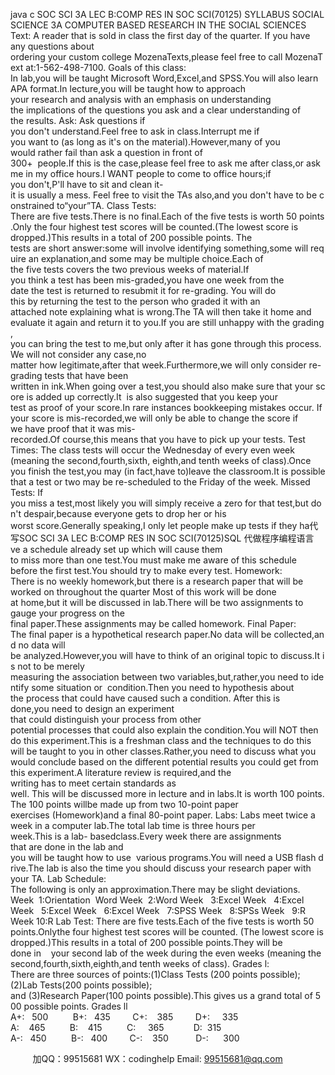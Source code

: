 java c
SOC SCI 3A LEC B:COMP RES IN SOC SCI(70125)
SYLLABUS
SOCIAL SCIENCE 3A
COMPUTER BASED RESEARCH IN THE SOCIAL SCIENCES
Text:
A reader that is sold in class the first day of the quarter.
If you have any questions about ordering your custom college MozenaTexts,please feel free to call MozenaText at:1-562-498-7100.
Goals of this class:
In lab,you will be taught Microsoft Word,Excel,and SPSS.You will also learn APA format.In lecture,you will be taught how to approach your research and analysis with an emphasis on understanding the implications of the questions you ask and a clear understanding of the results.
Ask:
Ask questions if you don't understand.Feel free to ask in class.Interrupt me if you want to (as long as it's on the material).However,many of you would rather fail than ask a question in front of 300+  people.If this is the case,please feel free to ask me after class,or ask me in my office hours.I
WANT people to come to office hours;if you don't,P'll have to sit and clean it-it is usually a mess. Feel free to visit the TAs also,and you don't have to be constrained to“your”TA.
Class Tests:
There are five tests.There is no final.Each of the five tests is worth 50 points.Only the four highest test scores will be counted.(The lowest score is dropped.)This results in a total of 200 possible points. The tests are short answer:some will involve identifying something,some will require an explanation,and some may
be multiple choice.Each of the five tests covers the two previous weeks of material.If you think a test has
been mis-graded,you have one week from the date the test is returned to resubmit it for re-grading. You will
do this by returning the test to the person who graded it with an attached note explaining what is wrong.The
TA will then take it home and evaluate it again and return it to you.If you are still unhappy with the grading,
you can bring the test to me,but only after it has gone through this process.We will not consider any case,no
matter how legitimate,after that week.Furthermore,we will only consider re-grading tests that have been
written in ink.When going over a test,you should also make sure that your score is added up correctly.It  is
also suggested that you keep your test as proof of your score.In rare instances bookkeeping mistakes occur.
If your score is mis-recorded,we will only be able to change the score if we have proof that it was mis-
recorded.Of course,this means that you have to pick up your tests.
Test Times:
The class tests will occur the Wednesday of every even week (meaning the second,fourth,sixth, eighth,and
tenth weeks of class).Once you finish the test,you may (in fact,have to)leave the classroom.It is possible
that a test or two may be re-scheduled to the Friday of the week.
Missed Tests:
If you miss a test,most likely you will simply receive a zero for that test,but don't despair,because everyone
gets to drop her or his worst score.Generally speaking,I only let people make up tests if they ha代 写SOC SCI 3A LEC B:COMP RES IN SOC SCI(70125)SQL
代做程序编程语言ve a schedule
already set up which will cause them to miss more than one test.You must make me aware of this schedule
before the first test.You should try to make every test.
Homework:
There is no weekly homework,but there is a research paper that will be worked on throughout the quarter
Most of this work will be done at home,but it will be discussed in lab.There will be two assignments to
gauge your progress on the final paper.These assignments may be called homework.
Final Paper:
The final paper is a hypothetical research paper.No data will be collected,and no data will
be analyzed.However,you will have to think of an original topic to discuss.It is not to be merely
measuring the association between two variables,but,rather,you need to identify some situation or  condition.Then you need to hypothesis about the process that could have caused such a condition. After this is done,you need to design an experiment that could distinguish your process from other
potential processes that could also explain the condition.You will NOT then do this experiment.This is a freshman class and the techniques to do this will be taught to you in other classes.Rather,you
need to discuss what you would conclude based on the different potential results you could get from 
this experiment.A literature review is required,and the writing has to meet certain standards as well. This will be discussed more in lecture and in labs.It is worth 100 points.The 100 points willbe
made up from two 10-point paper exercises (Homework)and a final 80-point paper.
Labs:
Labs meet twice a week in a computer lab.The total lab time is three hours per week.This is a lab- basedclass.Every week there are assignments that are done in the lab and you will be taught how to use  various programs.You will need a USB flash drive.The lab is also the time you should discuss your research paper with your TA.
Lab Schedule:
The following is only an approximation.There may be slight deviations.
Week  1:Orientation  Word
Week  2:Word
Week   3:Excel
Week   4:Excel
Week   5:Excel
Week   6:Excel
Week   7:SPSS
Week   8:SPSs
Week   9:R
Week 10:R
Lab Test:
There are five tests.Each of the five tests is worth 50 points.Onlythe four highest test scores will be
counted.
(The lowest score is dropped.)This results in a total of 200 possible points.They will be done in    your second lab of the week during the even weeks (meaning the second,fourth,sixth,eighth,and tenth weeks of class).
Grades l:
There are three sources of points:(1)Class Tests (200 points possible);(2)Lab Tests(200 points possible);
and (3)Research Paper(100 points possible).This gives us a grand total of 500 possible points.
Grades ll
A+:   500          B+:   435         C+:    385         D+:     335
A:    465          B:    415          C:     365            D:  315
A-:   450          B-:   400         C-:    350           D-:      300








         
加QQ：99515681  WX：codinghelp  Email: 99515681@qq.com
